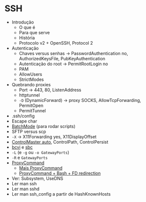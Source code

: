 SSH
===

- Introdução
    - O que é
    - Para que serve
    - História
    - Protocolo v2 + OpenSSH, Protocol 2
- Autenticação
    - Chaves versus senhas -> PasswordAuthentication no, AuthorizedKeysFile,
      PubKeyAuthentication
    - Autenticação do root -> PermitRootLogin no
    - PAM
    - AllowUsers
    - StrictModes
- Quebrando proxies
    - Port -> 443, 80, ListenAddress
    - httptunnel
    - `-D` (DynamicForward) -> proxy SOCKS, AllowTcpForwarding, PermitOpen
    - PermitTunnel
- .ssh/config
- Escape char
- [BatchMode](http://www.thegeekstuff.com/2009/10/how-to-execute-ssh-and-scp-in-batch-mode-only-when-passwordless-login-is-enabled/) (para rodar scripts)
- SFTP versus scp
- `-X` -> X11Forwarding yes, X11DisplayOffset
- [ControlMaster
  auto](http://sshmenu.sourceforge.net/articles/transparent-mulithop.html),
  ControlPath, ControlPersist
- [bcvi](http://sshmenu.sourceforge.net/articles/bcvi/) e
  [sbc](https://github.com/turicas/sbc)
- `-L` (e `-g` ou `-o GatewayPorts`)
- `-R` e `GatewayPorts`
- [ProxyCommand](http://www.undeadly.org/cgi?action=article&sid=20070925181947)
    - [Mais ProxyCommand](http://www.statusq.org/archives/2008/07/03/1916/)
    - [ProxyCommand + Bash + FD redirection](http://unix.stackexchange.com/questions/19604/all-about-ssh-proxycommand#19607)
- Ver: Subsystem, UseDNS
- Ler man ssh
- Ler man sshd
- Ler man ssh\_config a partir de HashKnownHosts
